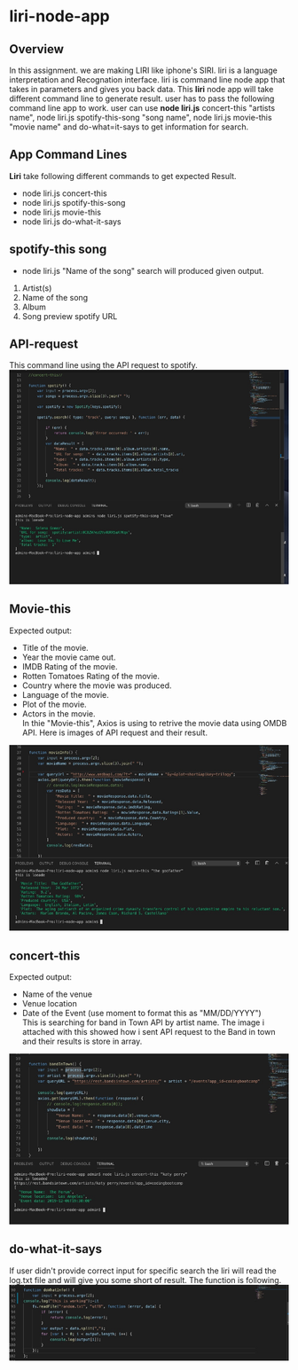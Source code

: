# liri-node-app
## Overview
In this assignment. we are making LIRI like iphone's SIRI. liri is a language interpretation and Recognation interface. liri is command line node app that takes in parameters and gives you back data. This **liri** node app will take different command line to generate result. user has to pass the following command line app to work. user can use **node liri.js** concert-this "artists name", node liri.js spotify-this-song "song name", node liri.js movie-this "movie name" and do-what=it-says to get information for search.


## App Command Lines
**Liri** take following different commands to get expected Result.
* node liri.js concert-this
* node liri.js spotify-this-song
* node liri.js movie-this
* node liri.js do-what-it-says

## spotify-this song 
* node liri.js "Name of the song" search will produced given output.
1. Artist(s)
2. Name of the song
3. Album
4.  Song preview spotify URL
 ## API-request
 This command line using the API request to spotify.
<img src="images/Image 11-2-19 at 10.43 PM.jpg" 
alt="spotify API request and response"/>

## Movie-this
Expected output:
* Title of the movie.
* Year the movie came out.
* IMDB Rating of the movie.
* Rotten Tomatoes Rating of the movie.
* Country where the movie was produced.
* Language of the movie.
* Plot of the movie.
* Actors in the movie.<br/>
In thie "Movie-this", Axios is using to retrive the movie data using OMDB API. Here is images of API request and their result.

<img src="images/Image 11-2-19 at 10.47 PM.jpg" 
alt="Movie Response data"/>

## concert-this
Expected output:
* Name of the venue
* Venue location
* Date of the Event (use moment to format this as "MM/DD/YYYY")<br>
This is searching for band in Town API by artist name. The image i attached with this showed how i sent API request to the Band in town and their results is store in array.

<img src="images/Image 11-2-19 at 10.53 PM.jpg" 
alt="concert API call and Response data"/>


## do-what-it-says
If user didn't provide correct input for specific search the liri will read the log.txt file and will give you some short of result. The function is following.
<img src="images/Image 11-4-19 at 3.52 PM.jpg" 
alt="function for do what it says"/>
